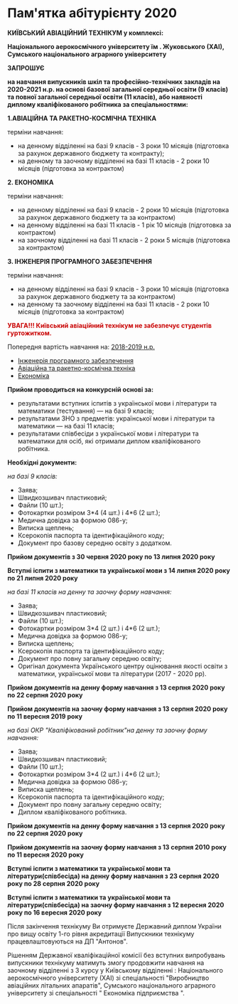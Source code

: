 # Пам'ятка абітурієнту 2020

<div class="center" style="font-weight: bold;">КИЇВСЬКИЙ АВІАЦІЙНИЙ ТЕХНІКУМ у комплексі:

Національного аерокосмічного університету їм . Жуковського (ХАІ), Сумського національного аграрного університету

ЗАПРОШУЄ

на навчання випускників шкіл та професійно-технічних закладів на 2020-2021 н.р. на основі базової загальної середньої освіти (9 класів) та повної загальної середньої освіти (11 класів), або наявності диплому кваліфікованого робітника за спеціальностями:</div>

**<div class="center">1.АВІАЦІЙНА ТА РАКЕТНО-КОСМІЧНА ТЕХНІКА</div>**

терміни навчання:

- на денному відділенні на базі 9 класів - 3 роки 10 місяців (підготовка за рахунок державного бюджету та контракту);
- на денному та заочному відділенні на базі 11 класів - 2 роки 10 місяців (підготовка за контрактом)

**<div class="center">2. ЕКОНОМІКА</div>**

терміни навчання:

- на денному відділенні на базі 9 класів - 2 роки 10 місяців (підготовка за рахунок державного бюджету та за контрактом)
- на денному відділенні на базі 11 класів - 1 рік 10 місяців (підготовка за контрактом)
- на заочному відділенні на базі 11 класів - 2 роки 5 місяців (підготовка за контрактом)

**<div class="center">3. ІНЖЕНЕРІЯ ПРОГРАМНОГО ЗАБЕЗПЕЧЕННЯ</div>**

терміни навчання:

- на денному відділенні на базі 9 класів - 3 роки 10 місяців (підготовка за рахунок державного бюджету та за контрактом)
- на денному та заочному відділенні на базі 11 класів - 2 роки 10 місяців (підготовка за контрактом)

**<div class="center" style="color:#c90000;">УВАГА!!! Київський авіаційний технікум не забезпечує студентів гуртожитком.</div>**

Попередня вартість навчання на: [2018-2019 н.р.](/pdf_files/vr2018-2019.pdf)

- [Інженерія програмного забезпечення](/pdf_files/rpz.doc)
- [Авіаційна та ракетно-космічна техніка](/pdf_files/roketa.docx)
- [Економіка](/pdf_files/economica.docx)

**Прийом проводиться на конкурсній основі за:**

- результатами вступних іспитів з української мови і літератури та математики (тестування) — на базі 9 класів;
- результатами ЗНО з предметів: української мови і літератури та математики — на базі 11 класів;
- результатами співбесіди з української мови і літератури та математики для осіб, які отримали диплом кваліфікованого робітника.

**Необхідні документи:**

_на базі 9 класів:_

- Заява;
- Швидкозшивач пластиковий;
- Файли (10 шт.);
- Фотокартки розміром 3\*4 (4 шт.) і 4\*6 (2 шт.);
- Медична довідка за формою 086-у;
- Виписка щеплень;
- Ксерокопія паспорта та ідентифікаційного коду;
- Документ про базову середню освіту з додатком.

**<div class = "center">Прийом документів з 30 червня 2020 року по 13 липня 2020 року**
**<p/>Вступні іспити з математики та української мови з 14 липня 2020 року по 21 липня 2020 року**</div>

_на базі 11 класів на денну та заочну форму навчання:_

- Заява;
- Швидкозшивач пластиковий;
- Файли (10 шт.);
- Фотокартки розміром 3\*4 (2 шт.) і 4\*6 (2 шт.);
- Медична довідка за формою 086-у;
- Виписка щеплень;
- Ксерокопія паспорта та ідентифікаційного коду;
- Документ про повну загальну середню освіту;
- Оригінал документа Українського центру оцінювання якості освіти з математики, української мови та літератури (2017 - 2020 рр).

**<div class = "center">Прийом документів на денну форму навчання з 13 серпня 2020 року по 22 серпня 2020 року**
**<p/>Прийом документів на заочну форму навчання з 13 серпня 2020 року по 11 вересня 2019 року**</div>

_на базі ОКР "Кваліфікований робітник"на денну та заочну форму навчання:_

- Заява;
- Швидкозшивач пластиковий;
- Файли (10 шт.);
- Фотокартки розміром 3\*4 (2 шт.) і 4\*6 (2 шт.);
- Медична довідка за формою 086-у;
- Виписка щеплень;
- Ксерокопія паспорта та ідентифікаційного коду;
- Документ про повну загальну середню освіту;
- Диплом кваліфікованого робітника.

**<div class = "center">Прийом документів на денну форму навчання з 13 серпня 2020 року по 22 серпня 2020 року**
**<p/>Прийом документів на заочну форму навчання з 13 серпня 2010 року по 11 вересня 2020 року**

**Вступні іспити з математики та української мови та літератури(співбесіда) на денну форму навчання
з 23 серпня 2020 року по 28 серпня 2020 року**
**<p/>Вступні іспити з математики та української мови та літератури(співбесіда) на заочну форму навчання
з 12 вересня 2020 року по 16 вересня 2020 року**

Після закінчення технікуму Ви отримуєте Державний диплом України про вищу освіту 1-го рівня акредитації
Випускники технікуму працевлаштовуються на ДП "Антонов".

<p/>Рішенням Державної кваліфікаційної комісії без вступних випробувань випускники технікуму матимуть змогу продовжити навчання на заочному відділенні з 3 курсу у Київському відділенні : Національного аерокосмічного університету (ХАІ) зі спеціальності "Виробництво авіаційних літальних апаратів", Сумського національного аграрного університету зі спеціальності " Економіка підприємства ".</div>
